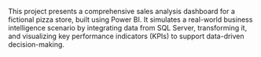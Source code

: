 This project presents a comprehensive sales analysis dashboard for a fictional pizza store, built using Power BI. It simulates a real-world business intelligence scenario by integrating data from SQL Server, transforming it, and visualizing key performance indicators (KPIs) to support data-driven decision-making.
